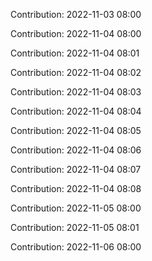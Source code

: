 Contribution: 2022-11-03 08:00

Contribution: 2022-11-04 08:00

Contribution: 2022-11-04 08:01

Contribution: 2022-11-04 08:02

Contribution: 2022-11-04 08:03

Contribution: 2022-11-04 08:04

Contribution: 2022-11-04 08:05

Contribution: 2022-11-04 08:06

Contribution: 2022-11-04 08:07

Contribution: 2022-11-04 08:08

Contribution: 2022-11-05 08:00

Contribution: 2022-11-05 08:01

Contribution: 2022-11-06 08:00

